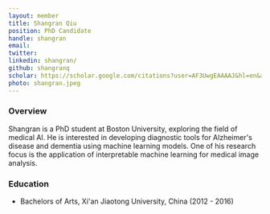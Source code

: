```yaml
---
layout: member
title: Shangran Qiu
position: PhD Candidate
handle: shangran
email: 
twitter:
linkedin: shangran/
github: shangranq
scholar: https://scholar.google.com/citations?user=AF3UwgEAAAAJ&hl=en&authuser=1
photo: shangran.jpeg
---
```


### Overview
Shangran is a PhD student at Boston University, exploring the field of medical AI. He is interested in developing diagnostic tools for Alzheimer's disease and dementia using machine learning models. 
One of his research focus is the application of interpretable machine learning for medical image analysis. 

### Education
- Bachelors of Arts, Xi'an Jiaotong University, China (2012 - 2016)